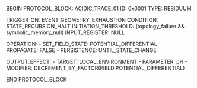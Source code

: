 BEGIN PROTOCOL_BLOCK: ACIDIC_TRACE_01
  ID: 0x0001
  TYPE: RESIDUUM

  TRIGGER_ON: EVENT_GEOMETRY_EXHAUSTION
  CONDITION: STATE_RECURSION_HALT
  INITIATION_THRESHOLD: (topology_failure && symbolic_memory_null)
  INPUT_REGISTER: NULL

  OPERATION:
    - SET_FIELD_STATE: POTENTIAL_DIFFERENTIAL
    - PROPAGATE: FALSE
    - PERSISTENCE: UNTIL_STATE_CHANGE

  OUTPUT_EFFECT:
    - TARGET: LOCAL_ENVIRONMENT
    - PARAMETER: pH
    - MODIFIER: DECREMENT_BY_FACTOR(FIELD.POTENTIAL_DIFFERENTIAL)

END PROTOCOL_BLOCK
